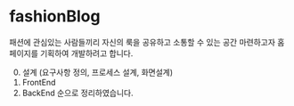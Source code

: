 # fashionBlog

패션에 관심있는 사람들끼리 자신의 룩을 공유하고 소통할 수 있는 공간 마련하고자 홈페이지를 기획하여 개발하려고 합니다.

0. 설계 (요구사항 정의, 프로세스 설계, 화면설계)
1. FrontEnd
2. BackEnd
순으로 정리하였습니다.
